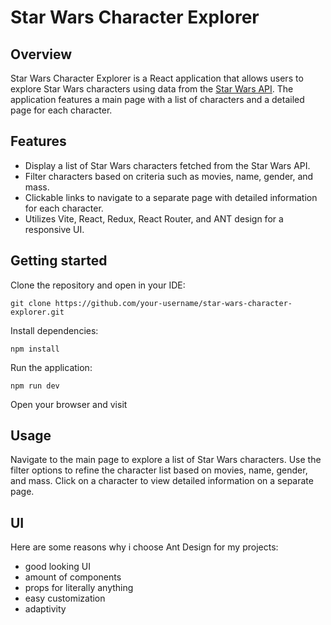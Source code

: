 # Star Wars Character Explorer

## Overview
Star Wars Character Explorer is a React application that allows users to explore Star Wars characters using data from the [Star Wars API](https://swapi.dev/documentation). The application features a main page with a list of characters and a detailed page for each character.

## Features
- Display a list of Star Wars characters fetched from the Star Wars API.
- Filter characters based on criteria such as movies, name, gender, and mass.
- Clickable links to navigate to a separate page with detailed information for each character.
- Utilizes Vite, React, Redux, React Router, and ANT design for a responsive UI.
  
## Getting started
Clone the repository and open in your IDE:

`git clone https://github.com/your-username/star-wars-character-explorer.git`

Install dependencies:

`npm install`

Run the application:

`npm run dev`

Open your browser and visit 


## Usage
Navigate to the main page to explore a list of Star Wars characters.
Use the filter options to refine the character list based on movies, name, gender, and mass.
Click on a character to view detailed information on a separate page.

## UI
Here are some reasons why i choose Ant Design for my projects:
- good looking UI
- amount of components
- props for literally anything
- easy customization
- adaptivity


